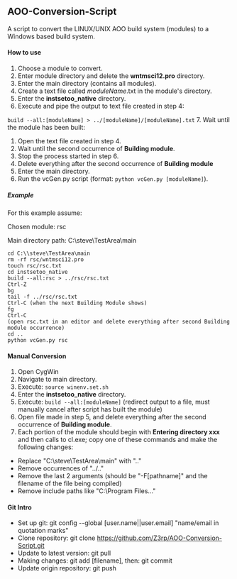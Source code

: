 ## AOO-Conversion-Script

A script to convert the LINUX/UNIX AOO build system (modules) to a Windows based build system.

#### How to use

1. Choose a module to convert.
1. Enter module directory and delete the **wntmsci12.pro** directory.
2. Enter the main directory (contains all modules).
4. Create a text file called *moduleName*.txt in the module's directory.
5. Enter the **instsetoo_native** directory.
6. Execute and pipe the output to text file created in step 4:
  
  ```build --all:[moduleName] > ../[moduleName]/[moduleName].txt```
7. Wait until the module has been built: 
  1. Open the text file created in step 4. 
  2. Wait until the second occurrence of **Building module**. 
  3. Stop the process started in step 6.
  4. Delete everything after the second occurrence of **Building module**
8. Enter the main directory.
9. Run the vcGen.py script (format: ```python vcGen.py [moduleName]```).

##### Example
For this example assume:

Chosen module: rsc

Main directory path: C:\\steve\TestArea\main
```
cd C:\\steve\TestArea\main
rm -rf rsc/wntmsci12.pro
touch rsc/rsc.txt 
cd instsetoo_native
build --all:rsc > ../rsc/rsc.txt
Ctrl-Z
bg
tail -f ../rsc/rsc.txt
Ctrl-C (when the next Building Module shows)
fg
Ctrl-C
(open rsc.txt in an editor and delete everything after second Building module occurrence)
cd ..
python vcGen.py rsc
```

#### Manual Conversion
1. Open CygWin
2. Navigate to main directory.
3. Execute: ```source winenv.set.sh```
4. Enter the **instsetoo_native** directory.
5. Execute: ```build --all:[moduleName]``` (redirect output to a file, must manually cancel after script has built the module)
6. Open file made in step 5, and delete everything after the second occurrence of **Building module**.
7. Each portion of the module should begin with **Entering directory xxx** and then calls to cl.exe; copy one of these commands and make the following changes:
  - Replace "C:\steve\TestArea\main" with ".."
  - Remove occurrences of "../.."
  - Remove the last 2 arguments (should be "-F[pathname]" and the filename of the file being compiled)
  - Remove include paths like "C:\Program Files..."

#### Git Intro

- Set up git: git config --global [user.name||user.email] "name/email in quotation marks"
- Clone repository: git clone https://github.com/Z3rp/AOO-Conversion-Script.git
- Update to latest version: git pull
- Making changes: git add [filename], then: git commit
- Update origin repository: git push
